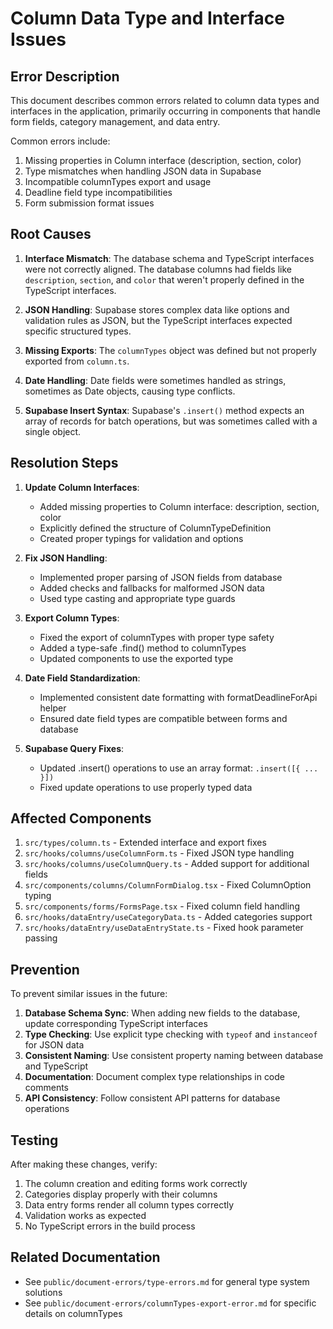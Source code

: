 
# Column Data Type and Interface Issues

## Error Description

This document describes common errors related to column data types and interfaces in the application, primarily occurring in components that handle form fields, category management, and data entry.

Common errors include:
1. Missing properties in Column interface (description, section, color)
2. Type mismatches when handling JSON data in Supabase
3. Incompatible columnTypes export and usage
4. Deadline field type incompatibilities
5. Form submission format issues

## Root Causes

1. **Interface Mismatch**: The database schema and TypeScript interfaces were not correctly aligned. The database columns had fields like `description`, `section`, and `color` that weren't properly defined in the TypeScript interfaces.

2. **JSON Handling**: Supabase stores complex data like options and validation rules as JSON, but the TypeScript interfaces expected specific structured types.

3. **Missing Exports**: The `columnTypes` object was defined but not properly exported from `column.ts`.

4. **Date Handling**: Date fields were sometimes handled as strings, sometimes as Date objects, causing type conflicts.

5. **Supabase Insert Syntax**: Supabase's `.insert()` method expects an array of records for batch operations, but was sometimes called with a single object.

## Resolution Steps

1. **Update Column Interfaces**:
   - Added missing properties to Column interface: description, section, color
   - Explicitly defined the structure of ColumnTypeDefinition
   - Created proper typings for validation and options

2. **Fix JSON Handling**:
   - Implemented proper parsing of JSON fields from database
   - Added checks and fallbacks for malformed JSON data
   - Used type casting and appropriate type guards

3. **Export Column Types**:
   - Fixed the export of columnTypes with proper type safety
   - Added a type-safe .find() method to columnTypes
   - Updated components to use the exported type

4. **Date Field Standardization**:
   - Implemented consistent date formatting with formatDeadlineForApi helper
   - Ensured date field types are compatible between forms and database

5. **Supabase Query Fixes**:
   - Updated .insert() operations to use an array format: `.insert([{ ... }])` 
   - Fixed update operations to use properly typed data

## Affected Components

1. `src/types/column.ts` - Extended interface and export fixes
2. `src/hooks/columns/useColumnForm.ts` - Fixed JSON type handling
3. `src/hooks/columns/useColumnQuery.ts` - Added support for additional fields
4. `src/components/columns/ColumnFormDialog.tsx` - Fixed ColumnOption typing
5. `src/components/forms/FormsPage.tsx` - Fixed column field handling
6. `src/hooks/dataEntry/useCategoryData.ts` - Added categories support
7. `src/hooks/dataEntry/useDataEntryState.ts` - Fixed hook parameter passing

## Prevention

To prevent similar issues in the future:

1. **Database Schema Sync**: When adding new fields to the database, update corresponding TypeScript interfaces
2. **Type Checking**: Use explicit type checking with `typeof` and `instanceof` for JSON data
3. **Consistent Naming**: Use consistent property naming between database and TypeScript
4. **Documentation**: Document complex type relationships in code comments
5. **API Consistency**: Follow consistent API patterns for database operations

## Testing

After making these changes, verify:

1. The column creation and editing forms work correctly
2. Categories display properly with their columns
3. Data entry forms render all column types correctly
4. Validation works as expected
5. No TypeScript errors in the build process

## Related Documentation

- See `public/document-errors/type-errors.md` for general type system solutions
- See `public/document-errors/columnTypes-export-error.md` for specific details on columnTypes
